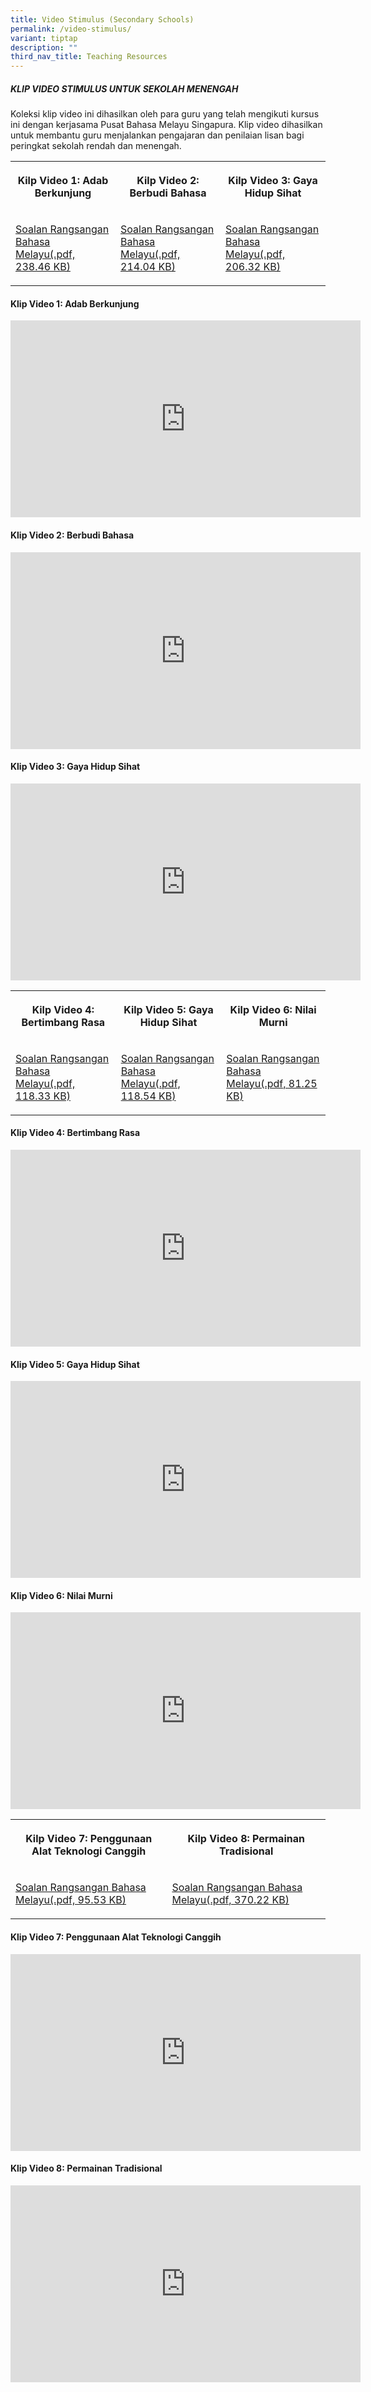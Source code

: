 ```yaml
---
title: Video Stimulus (Secondary Schools)
permalink: /video-stimulus/
variant: tiptap
description: ""
third_nav_title: Teaching Resources
---
```

<h5>KLIP VIDEO STIMULUS UNTUK SEKOLAH MENENGAH</h5>
<p>Koleksi klip video ini dihasilkan oleh para guru yang telah mengikuti
kursus ini dengan kerjasama Pusat Bahasa Melayu Singapura. Klip video dihasilkan
untuk membantu guru menjalankan pengajaran dan penilaian lisan bagi peringkat
sekolah rendah dan menengah.</p>
<table style="minWidth: 75px">
<colgroup>
<col>
<col>
<col>
</colgroup>
<tbody>
<tr>
<th rowspan="1" colspan="1">
<p>Kilp Video 1: Adab Berkunjung</p>
</th>
<th rowspan="1" colspan="1">
<p>Kilp Video 2: Berbudi Bahasa</p>
</th>
<th rowspan="1" colspan="1">
<p>Kilp Video 3: Gaya Hidup Sihat</p>
</th>
</tr>
<tr>
<td rowspan="1" colspan="1">
<p><a href="/files/adab_berkunjung.pdf" rel="noopener noreferrer nofollow" target="_blank">Soalan Rangsangan Bahasa Melayu(.pdf, 238.46 KB)</a>
</p>
</td>
<td rowspan="1" colspan="1">
<p><a href="/files/berbudi_bahasa.pdf" rel="noopener noreferrer nofollow" target="_blank">Soalan Rangsangan Bahasa Melayu(.pdf, 214.04 KB)</a>
</p>
</td>
<td rowspan="1" colspan="1">
<p><a href="/files/gaya_hidup_sihat.pdf" rel="noopener noreferrer nofollow" target="_blank">Soalan Rangsangan Bahasa Melayu(.pdf, 206.32 KB)</a>
</p>
</td>
</tr>
</tbody>
</table>
<h4>Klip Video 1: Adab Berkunjung</h4>
<div class="iframe-wrapper">
<iframe height="315" width="560" allowfullscreen="true" frameborder="0" src="https://www.youtube.com/embed/qRQZ_vGAPvs"></iframe>
</div>
<h4>Klip Video 2: Berbudi Bahasa</h4>
<div class="iframe-wrapper">
<iframe height="315" width="560" allowfullscreen="true" frameborder="0" src="https://www.youtube.com/embed/1wn_aW68DCw"></iframe>
</div>
<h4>Klip Video 3: Gaya Hidup Sihat</h4>
<div class="iframe-wrapper">
<iframe height="315" width="560" allowfullscreen="true" frameborder="0" src="https://www.youtube.com/embed/U3uTmk-LcfA"></iframe>
</div>
<table style="minWidth: 75px">
<colgroup>
<col>
<col>
<col>
</colgroup>
<tbody>
<tr>
<th rowspan="1" colspan="1">
<p>Kilp Video 4: Bertimbang Rasa</p>
</th>
<th rowspan="1" colspan="1">
<p>Kilp Video 5: Gaya Hidup Sihat</p>
</th>
<th rowspan="1" colspan="1">
<p>Kilp Video 6: Nilai Murni</p>
</th>
</tr>
<tr>
<td rowspan="1" colspan="1">
<p><a href="/files/soalan_rangsangan_bertimbang_rasa_gce_o_level.pdf" rel="noopener noreferrer nofollow" target="_blank">Soalan Rangsangan Bahasa Melayu(.pdf, 118.33 KB)</a>
</p>
</td>
<td rowspan="1" colspan="1">
<p><a href="/files/soalan_rangsangan_gaya_hidup_sihat_-_normal_teknikal.pdf" rel="noopener noreferrer nofollow" target="_blank">Soalan Rangsangan Bahasa Melayu(.pdf, 118.54 KB)</a>
</p>
</td>
<td rowspan="1" colspan="1">
<p><a href="/files/soalan_rangsangan_nilai_murni_-_gce_o_level.pdf" rel="noopener noreferrer nofollow" target="_blank">Soalan Rangsangan Bahasa Melayu(.pdf, 81.25 KB)</a>
</p>
</td>
</tr>
</tbody>
</table>
<h4>Klip Video 4: Bertimbang Rasa</h4>
<div class="iframe-wrapper">
<iframe height="315" width="560" allowfullscreen="true" frameborder="0" src="https://www.youtube.com/embed/a537HNUh4VQ"></iframe>
</div>
<h4>Klip Video 5: Gaya Hidup Sihat</h4>
<div class="iframe-wrapper">
<iframe height="315" width="560" allowfullscreen="true" frameborder="0" src="https://www.youtube.com/embed/YlRa5LiAHfQ"></iframe>
</div>
<h4>Klip Video 6: Nilai Murni</h4>
<div class="iframe-wrapper">
<iframe height="315" width="560" allowfullscreen="true" frameborder="0" src="https://www.youtube.com/embed/uHaa2vwjyeE"></iframe>
</div>
<table style="minWidth: 50px">
<colgroup>
<col>
<col>
</colgroup>
<tbody>
<tr>
<th rowspan="1" colspan="1">
<p>Kilp Video 7: Penggunaan Alat Teknologi Canggih</p>
</th>
<th rowspan="1" colspan="1">
<p>Kilp Video 8: Permainan Tradisional</p>
</th>
</tr>
<tr>
<td rowspan="1" colspan="1">
<p><a href="/files/soalan_rangsangan_penggunaan_alat_teknologi_canggih_-_gce_o_level.pdf" rel="noopener noreferrer nofollow" target="_blank">Soalan Rangsangan Bahasa Melayu(.pdf, 95.53 KB)</a>
</p>
</td>
<td rowspan="1" colspan="1">
<p><a href="/files/soalan_rangsangan_permainan_tradisional_gce_o_level.pdf" rel="noopener noreferrer nofollow" target="_blank">Soalan Rangsangan Bahasa Melayu(.pdf, 370.22 KB)</a>
</p>
</td>
</tr>
</tbody>
</table>
<h4>Klip Video 7: Penggunaan Alat Teknologi Canggih</h4>
<div class="iframe-wrapper">
<iframe height="315" width="560" allowfullscreen="true" frameborder="0" src="https://www.youtube.com/embed/wYaWdtW49nE"></iframe>
</div>
<h4>Klip Video 8: Permainan Tradisional</h4>
<div class="iframe-wrapper">
<iframe height="315" width="560" allowfullscreen="true" frameborder="0" src="https://www.youtube.com/embed/xl3J0h0YdNc"></iframe>
</div>
<p></p>